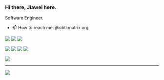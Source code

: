 ### Hi there, Jiawei here.

Software Engineer.

- 📫 How to reach me: @obtl:matrix.org

![](https://img.shields.io/badge/React-20232A?style=for-the-badge&logo=react&logoColor=61DAFB)
![](https://img.shields.io/badge/TypeScript-007ACC?style=for-the-badge&logo=typescript&logoColor=white)
![](https://img.shields.io/badge/Cypress-17202C?style=for-the-badge&logo=cypress&logoColor=white)

![](https://img.shields.io/badge/Scala-DC322F?style=for-the-badge&logo=scala&logoColor=white)
![](https://img.shields.io/badge/Jenkins-D24939?style=for-the-badge&logo=Jenkins&logoColor=white)
![](https://img.shields.io/badge/kubernetes-326ce5.svg?&style=for-the-badge&logo=kubernetes&logoColor=white)
![](https://img.shields.io/badge/Spring_Boot-F2F4F9?style=for-the-badge&logo=spring-boot)


![](https://img.shields.io/badge/-Unreal%20Engine-313131?style=for-the-badge&logo=unreal-engine&logoColor=white)



---
<a href="https://www.linkedin.com/in/jiawei-wu-900712203/"> ![](https://img.shields.io/badge/LinkedIn-0077B5?style=for-the-badge&logo=linkedin&logoColor=white) </a>

<!-- 
![Top Langs](https://github-readme-stats.vercel.app/api/top-langs/?username=abc1929&layout=compact)
 -->

